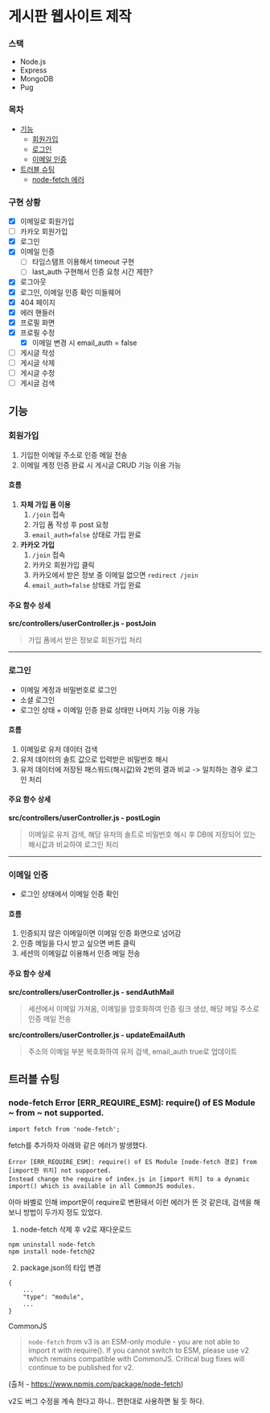 # 게시판 웹사이트 제작

### 스택
- Node.js
- Express
- MongoDB
- Pug

### 목차
- [기능](#기능)
	- [회원가입](#회원가입)
	- [로그인](#로그인)
	- [이메일 인증](#이메일-인증)
- [트러블 슈팅](#트러블-슈팅)
	- [node-fetch 에러](#node-fetch-error-errrequireesm-require-of-es-module--from--not-supported)

### 구현 상황
- [x] 이메일로 회원가입
- [ ] 카카오 회원가입
- [x] 로그인
- [x] 이메일 인증
	- [ ] 타임스탬프 이용해서 timeout 구현
	- [ ] last_auth 구현해서 인증 요청 시간 제한?
- [x] 로그아웃
- [x] 로그인, 이메일 인증 확인 미들웨어
- [x] 404 페이지
- [x] 에러 핸들러
- [x] 프로필 화면
- [x] 프로필 수정
	- [x] 이메일 변경 시 email_auth = false
- [ ] 게시글 작성
- [ ] 게시글 삭제
- [ ] 게시글 수정
- [ ] 게시글 검색

## 기능

### 회원가입
1. 기입한 이메일 주소로 인증 메일 전송
2. 이메일 계정 인증 완료 시 게시글 CRUD 기능 이용 가능

#### 흐름
1. **자체 가입 폼 이용**
	1. `/join` 접속
	2. 가입 폼 작성 후 post 요청
	3. `email_auth=false` 상태로 가입 완료
2. **카카오 가입**
	1. `/join` 접속
	2. 카카오 회원가입 클릭
	3. 카카오에서 받은 정보 중 이메일 없으면 `redirect /join`
	4. `email_auth=false` 상태로 가입 완료

#### 주요 함수 상세
**src/controllers/userController.js - postJoin**
> 가입 폼에서 받은 정보로 회원가입 처리

---

### 로그인
- 이메일 계정과 비밀번호로 로그인
- 소셜 로그인
- 로그인 상태 + 이메일 인증 완료 상태만 나머지 기능 이용 가능

#### 흐름
1. 이메일로 유저 데이터 검색
2. 유저 데이터의 솔트 값으로 입력받은 비밀번호 해시
3. 유저 데이터에 저장된 패스워드(해시값)와 2번의 결과 비교 -> 일치하는 경우 로그인 처리

#### 주요 함수 상세
**src/controllers/userController.js - postLogin**
> 이메일로 유저 검색, 해당 유저의 솔트로 비밀번호 해시 후 DB에 저장되어 있는 해시값과 비교하여 로그인 처리

---

### 이메일 인증
- 로그인 상태에서 이메일 인증 확인

#### 흐름
1. 인증되지 않은 이메일이면 이메일 인증 화면으로 넘어감
2. 인증 메일을 다시 받고 싶으면 버튼 클릭
3. 세션의 이메일값 이용해서 인증 메일 전송

#### 주요 함수 상세
**src/controllers/userController.js - sendAuthMail**
> 세션에서 이메일 가져옴, 이메일을 암호화하여 인증 링크 생성, 해당 메일 주소로 인증 메일 전송

**src/controllers/userController.js - updateEmailAuth**
> 주소의 이메일 부분 복호화하여 유저 검색, email_auth true로 업데이트


## 트러블 슈팅

### node-fetch Error [ERR_REQUIRE_ESM]: require() of ES Module ~ from ~ not supported.


`import fetch from 'node-fetch';`

fetch를 추가하자 아래와 같은 에러가 발생했다.

```
Error [ERR_REQUIRE_ESM]: require() of ES Module [node-fetch 경로] from [import한 위치] not supported.
Instead change the require of index.js in [import 위치] to a dynamic import() which is available in all CommonJS modules.
```
아마 바벨로 인해 import문이 require로 변환돼서 이런 에러가 뜬 것 같은데,
검색을 해보니 방법이 두가지 정도 있었다.

1. node-fetch 삭제 후 v2로 재다운로드
```
npm uninstall node-fetch
npm install node-fetch@2
```
2. package.json의 타입 변경
```
{
	...
    "type": "module",
    ...
}
```

CommonJS

> `node-fetch` from v3 is an ESM-only module - you are not able to import it with require(). If you cannot switch to ESM, please use v2 which remains compatible with CommonJS. Critical bug fixes will continue to be published for v2.

(출처 - https://www.npmjs.com/package/node-fetch)

v2도 버그 수정을 계속 한다고 하니.. 편한대로 사용하면 될 듯 하다.
